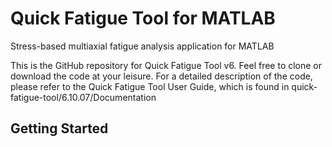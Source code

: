 # Quick Fatigue Tool for MATLAB
Stress-based multiaxial fatigue analysis application for MATLAB

This is the GitHub repository for Quick Fatigue Tool v6. Feel free to clone or download the code at your leisure. For a detailed description of the code, please refer to the Quick Fatigue Tool User Guide, which is found in quick-fatigue-tool/6.10.07/Documentation

## Getting Started
